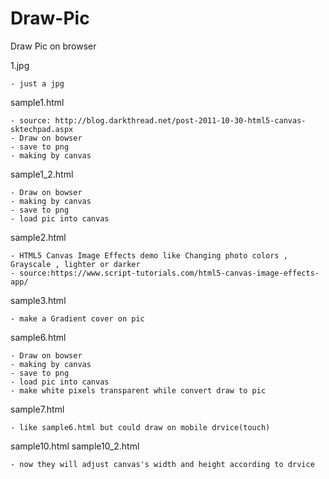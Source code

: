 # Draw-Pic
Draw Pic on browser

1.jpg	

	- just a jpg
  
sample1.html

	- source: http://blog.darkthread.net/post-2011-10-30-html5-canvas-sktechpad.aspx
	- Draw on bowser
	- save to png
	- making by canvas
	
	
sample1_2.html

	- Draw on bowser
	- making by canvas
	- save to png
	- load pic into canvas 
  
sample2.html

	- HTML5 Canvas Image Effects demo like Changing photo colors , Grayscale , lighter or darker
	- source:https://www.script-tutorials.com/html5-canvas-image-effects-app/
sample3.html

	- make a Gradient cover on pic
sample6.html

	- Draw on bowser
	- making by canvas
	- save to png
	- load pic into canvas 
	- make white pixels transparent while convert draw to pic

sample7.html

	- like sample6.html but could draw on mobile drvice(touch)
	
sample10.html
sample10_2.html

	- now they will adjust canvas's width and height according to drvice
